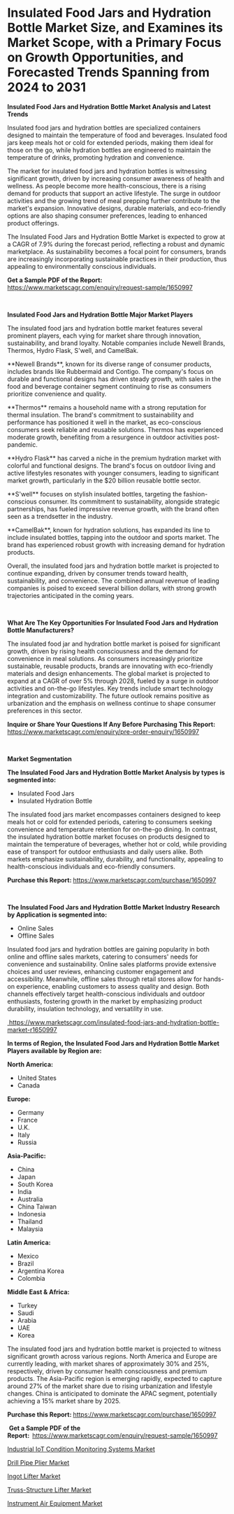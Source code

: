 <p><h1>Insulated Food Jars and Hydration Bottle Market Size, and Examines its Market Scope, with a Primary Focus on Growth Opportunities, and Forecasted Trends Spanning from 2024 to 2031</h1></p><p><strong>Insulated Food Jars and Hydration Bottle Market Analysis and Latest Trends</strong></p>
<p><p>Insulated food jars and hydration bottles are specialized containers designed to maintain the temperature of food and beverages. Insulated food jars keep meals hot or cold for extended periods, making them ideal for those on the go, while hydration bottles are engineered to maintain the temperature of drinks, promoting hydration and convenience. </p><p>The market for insulated food jars and hydration bottles is witnessing significant growth, driven by increasing consumer awareness of health and wellness. As people become more health-conscious, there is a rising demand for products that support an active lifestyle. The surge in outdoor activities and the growing trend of meal prepping further contribute to the market's expansion. Innovative designs, durable materials, and eco-friendly options are also shaping consumer preferences, leading to enhanced product offerings.</p><p>The Insulated Food Jars and Hydration Bottle Market is expected to grow at a CAGR of 7.9% during the forecast period, reflecting a robust and dynamic marketplace. As sustainability becomes a focal point for consumers, brands are increasingly incorporating sustainable practices in their production, thus appealing to environmentally conscious individuals.</p></p>
<p><strong>Get a Sample PDF of the Report:&nbsp;</strong> <a href="https://www.marketscagr.com/enquiry/request-sample/1650997?utm_campaign=1869&utm_medium=2&utm_source=Github&utm_content=ia&utm_term=08122024&utm_id=insulated-food-jars-and-hydration-bottle">https://www.marketscagr.com/enquiry/request-sample/1650997</a></p>
<p>&nbsp;</p>
<p><strong>Insulated Food Jars and Hydration Bottle Major Market Players</strong></p>
<p><p>The insulated food jars and hydration bottle market features several prominent players, each vying for market share through innovation, sustainability, and brand loyalty. Notable companies include Newell Brands, Thermos, Hydro Flask, S'well, and CamelBak.</p><p>**Newell Brands**, known for its diverse range of consumer products, includes brands like Rubbermaid and Contigo. The company's focus on durable and functional designs has driven steady growth, with sales in the food and beverage container segment continuing to rise as consumers prioritize convenience and quality.</p><p>**Thermos** remains a household name with a strong reputation for thermal insulation. The brand's commitment to sustainability and performance has positioned it well in the market, as eco-conscious consumers seek reliable and reusable solutions. Thermos has experienced moderate growth, benefiting from a resurgence in outdoor activities post-pandemic.</p><p>**Hydro Flask** has carved a niche in the premium hydration market with colorful and functional designs. The brand's focus on outdoor living and active lifestyles resonates with younger consumers, leading to significant market growth, particularly in the $20 billion reusable bottle sector.</p><p>**S'well** focuses on stylish insulated bottles, targeting the fashion-conscious consumer. Its commitment to sustainability, alongside strategic partnerships, has fueled impressive revenue growth, with the brand often seen as a trendsetter in the industry.</p><p>**CamelBak**, known for hydration solutions, has expanded its line to include insulated bottles, tapping into the outdoor and sports market. The brand has experienced robust growth with increasing demand for hydration products.</p><p>Overall, the insulated food jars and hydration bottle market is projected to continue expanding, driven by consumer trends toward health, sustainability, and convenience. The combined annual revenue of leading companies is poised to exceed several billion dollars, with strong growth trajectories anticipated in the coming years.</p></p>
<p>&nbsp;</p>
<p><strong>What Are The Key Opportunities For Insulated Food Jars and Hydration Bottle Manufacturers?</strong></p>
<p><p>The insulated food jar and hydration bottle market is poised for significant growth, driven by rising health consciousness and the demand for convenience in meal solutions. As consumers increasingly prioritize sustainable, reusable products, brands are innovating with eco-friendly materials and design enhancements. The global market is projected to expand at a CAGR of over 5% through 2028, fueled by a surge in outdoor activities and on-the-go lifestyles. Key trends include smart technology integration and customizability. The future outlook remains positive as urbanization and the emphasis on wellness continue to shape consumer preferences in this sector.</p></p>
<p><strong>Inquire or Share Your Questions If Any Before Purchasing This Report:</strong> <a href="https://www.marketscagr.com/enquiry/pre-order-enquiry/1650997?utm_campaign=1869&utm_medium=2&utm_source=Github&utm_content=ia&utm_term=08122024&utm_id=insulated-food-jars-and-hydration-bottle">https://www.marketscagr.com/enquiry/pre-order-enquiry/1650997</a></p>
<p>&nbsp;</p>
<p><strong>Market Segmentation</strong></p>
<p><strong>The Insulated Food Jars and Hydration Bottle Market Analysis by types is segmented into:</strong></p>
<p><ul><li>Insulated Food Jars</li><li>Insulated Hydration Bottle</li></ul></p>
<p><p>The insulated food jars market encompasses containers designed to keep meals hot or cold for extended periods, catering to consumers seeking convenience and temperature retention for on-the-go dining. In contrast, the insulated hydration bottle market focuses on products designed to maintain the temperature of beverages, whether hot or cold, while providing ease of transport for outdoor enthusiasts and daily users alike. Both markets emphasize sustainability, durability, and functionality, appealing to health-conscious individuals and eco-friendly consumers.</p></p>
<p><strong>Purchase this Report:&nbsp;</strong><a href="https://www.marketscagr.com/purchase/1650997?utm_campaign=1869&utm_medium=2&utm_source=Github&utm_content=ia&utm_term=08122024&utm_id=insulated-food-jars-and-hydration-bottle">https://www.marketscagr.com/purchase/1650997</a></p>
<p>&nbsp;</p>
<p><strong>The Insulated Food Jars and Hydration Bottle Market Industry Research by Application is segmented into:</strong></p>
<p><ul><li>Online Sales</li><li>Offline Sales</li></ul></p>
<p><p>Insulated food jars and hydration bottles are gaining popularity in both online and offline sales markets, catering to consumers' needs for convenience and sustainability. Online sales platforms provide extensive choices and user reviews, enhancing customer engagement and accessibility. Meanwhile, offline sales through retail stores allow for hands-on experience, enabling customers to assess quality and design. Both channels effectively target health-conscious individuals and outdoor enthusiasts, fostering growth in the market by emphasizing product durability, insulation technology, and versatility in use.</p></p>
<p><a href="https://www.marketscagr.com/insulated-food-jars-and-hydration-bottle-market-r1650997?utm_campaign=1869&utm_medium=2&utm_source=Github&utm_content=ia&utm_term=08122024&utm_id=insulated-food-jars-and-hydration-bottle">&nbsp;https://www.marketscagr.com/insulated-food-jars-and-hydration-bottle-market-r1650997</a></p>
<p><strong>In terms of Region, the Insulated Food Jars and Hydration Bottle Market Players available by Region are:</strong></p>
<p>
    <p> <strong> North America: </strong>
        <ul>
            <li>United States</li>
            <li>Canada</li>
        </ul>
        </p> 
    <p> <strong> Europe: </strong>
        <ul>
            <li>Germany</li>
            <li>France</li>
            <li>U.K.</li>
            <li>Italy</li>
            <li>Russia</li>
        </ul>
        </p> 
    <p> <strong> Asia-Pacific: </strong>
        <ul>
            <li>China</li>
            <li>Japan</li>
            <li>South Korea</li>
            <li>India</li>
            <li>Australia</li>
            <li>China Taiwan</li>
            <li>Indonesia</li>
            <li>Thailand</li>
            <li>Malaysia</li>
        </ul>
        </p> 
    <p> <strong> Latin America: </strong>
        <ul>
            <li>Mexico</li>
            <li>Brazil</li>
            <li>Argentina Korea</li>
            <li>Colombia</li>
        </ul>
        </p> 
    <p> <strong> Middle East & Africa: </strong>
        <ul>
            <li>Turkey</li>
            <li>Saudi</li>
            <li>Arabia</li>
            <li>UAE</li>
            <li>Korea</li>
        </ul>
    </p>
    </p>
<p><p>The insulated food jars and hydration bottle market is projected to witness significant growth across various regions. North America and Europe are currently leading, with market shares of approximately 30% and 25%, respectively, driven by consumer health consciousness and premium products. The Asia-Pacific region is emerging rapidly, expected to capture around 27% of the market share due to rising urbanization and lifestyle changes. China is anticipated to dominate the APAC segment, potentially achieving a 15% market share by 2025.</p></p>
<p><strong>Purchase this Report: </strong><a href="https://www.marketscagr.com/purchase/1650997?utm_campaign=1869&utm_medium=2&utm_source=Github&utm_content=ia&utm_term=08122024&utm_id=insulated-food-jars-and-hydration-bottle">https://www.marketscagr.com/purchase/1650997</a></p>
<p>&nbsp;<strong>Get a Sample PDF of the Report:&nbsp;&nbsp;</strong><a href="https://www.marketscagr.com/enquiry/request-sample/1650997?utm_campaign=1869&utm_medium=2&utm_source=Github&utm_content=ia&utm_term=08122024&utm_id=insulated-food-jars-and-hydration-bottle">https://www.marketscagr.com/enquiry/request-sample/1650997</a></p>
<p><strong></strong></p>
<p><p><a href="https://github.com/provorikovar/Market-Research-Report-List-6/blob/main/industrial-iot-condition-monitoring-systems-market.md?utm_campaign=1869&utm_medium=2&utm_source=Github&utm_content=ia&utm_term=08122024&utm_id=insulated-food-jars-and-hydration-bottle">Industrial IoT Condition Monitoring Systems Market</a></p><p><a href="https://www.linkedin.com/pulse/drill-pipe-plier-market-research-report-industry-analysis-tu8cc?utm_campaign=1869&utm_medium=2&utm_source=Github&utm_content=ia&utm_term=08122024&utm_id=insulated-food-jars-and-hydration-bottle">Drill Pipe Plier Market</a></p><p><a href="https://www.linkedin.com/pulse/significant-growth-expected-ingot-lifter-market-projected-xthsc?utm_campaign=1869&utm_medium=2&utm_source=Github&utm_content=ia&utm_term=08122024&utm_id=insulated-food-jars-and-hydration-bottle">Ingot Lifter Market</a></p><p><a href="https://www.linkedin.com/pulse/strategic-forecast-truss-structure-lifter-market-anticipated-avxhc?utm_campaign=1869&utm_medium=2&utm_source=Github&utm_content=ia&utm_term=08122024&utm_id=insulated-food-jars-and-hydration-bottle">Truss-Structure Lifter Market</a></p><p><a href="https://www.linkedin.com/pulse/instrument-air-equipment-market-size-global-revenue-sales-wr5yc?utm_campaign=1869&utm_medium=2&utm_source=Github&utm_content=ia&utm_term=08122024&utm_id=insulated-food-jars-and-hydration-bottle">Instrument Air Equipment Market</a></p></p>